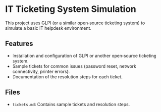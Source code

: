 # IT Ticketing System Simulation

This project uses GLPI (or a similar open‑source ticketing system) to simulate a basic IT helpdesk environment.

## Features
- Installation and configuration of GLPI or another open‑source ticketing system.
- Sample tickets for common issues (password reset, network connectivity, printer errors).
- Documentation of the resolution steps for each ticket.

## Files
- `tickets.md`: Contains sample tickets and resolution steps.
